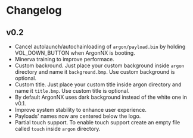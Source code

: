 # Changelog

## v0.2

- Cancel autolaunch/autochainloading of `argon/payload.bin` by holding VOL_DOWN_BUTTON when ArgonNX is booting.
- Minerva training to improve performace.
- Custom backround. Just place your custom background inside `argon` directory and name it `background.bmp`. Use custom background is optional.
- Custom title. Just place your custom title inside argon directory and name it `title.bmp`. Use custom title is optional.
- By default ArgonNX uses dark background instead of the white one in v0.1.
- Improve system stability to enhance user experience.
- Payloads' names now are centered below the logo.
- Partial touch support. To enable touch support create an empty file called `touch` inside `argon` directory.